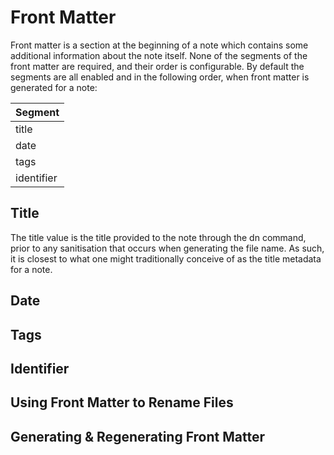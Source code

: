 # Front Matter

Front matter is a section at the beginning of a note which contains some additional information about the note itself. None of the segments of the front matter are required, and their order is configurable. By default the segments are all enabled and in the following order, when front matter is generated for a note:

| Segment    |
| :--------- |
| title      |
| date       |
| tags       |
| identifier |

## Title

The title value is the title provided to the note through the dn command, prior to any sanitisation that occurs when generating the file name. As such, it is closest to what one might traditionally conceive of as the title metadata for a note.

## Date

## Tags

## Identifier

## Using Front Matter to Rename Files

## Generating & Regenerating Front Matter
